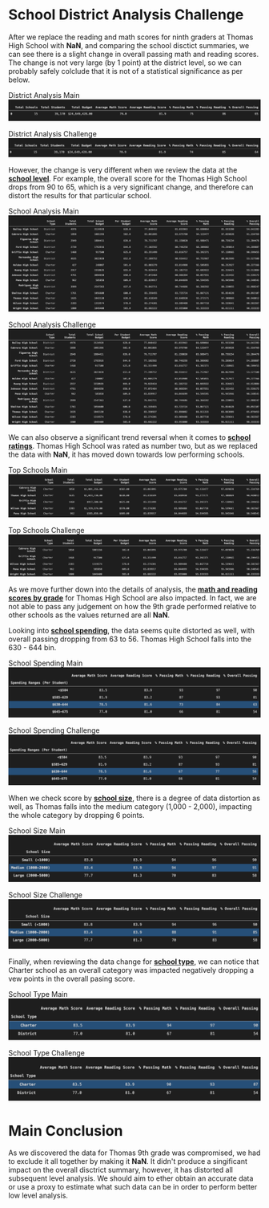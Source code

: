 # School District Analysis Challenge

After we replace the reading and math scores for ninth graders at Thomas High School with **NaN**, and comparing the school disctict summaries, we can see there is a slight change in overall passing math and reading scores. The change is not very large (by 1 point) at the district level, so we can probably safely colclude that it is not of a statistical significance as per below.

District Analysis Main
![District Analysis Main](https://github.com/AnnaS0272/School_District_Analysis/blob/master/District_Analysis_Main.png)

District Analysis Challenge
![District Analysis Challenge](https://github.com/AnnaS0272/School_District_Analysis/blob/master/District_Analysis_Challenge.png)

However, the change is very different when we review the data at the <ins>**school level**</ins>. For example, the overall score for the Thomas High School drops from 90 to 65, which is a very significant change, and therefore can distort the results for that particular school.

School Analysis Main
![School Analysis Main](https://github.com/AnnaS0272/School_District_Analysis/blob/master/School_Analysis_Main.png)

School Analysis Challenge
![School Analysis Challenge](https://github.com/AnnaS0272/School_District_Analysis/blob/master/School_Analysis_Challenge.png)

We can also observe a significant trend reversal when it comes to <ins>**school ratings**</ins>. Thomas High School was rated as number two, but as we replaced the data with **NaN**, it has moved down towards low performing schools. 

Top Schools Main
![Top Schools Main](https://github.com/AnnaS0272/School_District_Analysis/blob/master/Top%20Schools%20Main.png)

Top Schools Challenge
![Top Schools Challenge](https://github.com/AnnaS0272/School_District_Analysis/blob/master/Top%20Schools%20Challenge.png)

As we move further down into the details of analysis, the <ins>**math and reading scores by grade**</ins> for Thomas High School are also impacted. In fact, we are not able to pass any judgement on how the 9th grade performed relative to other schools as the values returned are all **NaN**. 

Looking into <ins>**school spending**</ins>, the data seems quite distorted as well, with overall passing dropping from 63 to 56. Thomas High School falls into the 630 - 644 bin. 

School Spending Main
![School Spending Main](https://github.com/AnnaS0272/School_District_Analysis/blob/master/School%20Spending%20Main.png)

School Spending Challenge
![School Spending Challenge](https://github.com/AnnaS0272/School_District_Analysis/blob/master/School%20Spending%20Challenge.png)

When we check score by <ins>**school size**</ins>, there is a degree of data distortion as well, as Thomas falls into the medium category (1,000 - 2,000), impacting the whole category by dropping 6 points.

School Size Main
![School Size Main](https://github.com/AnnaS0272/School_District_Analysis/blob/master/School%20Size%20Main.png)

School Size Challenge
![School Size Challenge](https://github.com/AnnaS0272/School_District_Analysis/blob/master/School%20Size%20Challenge.png)

Finally, when reviewing the data change for <ins>**school type**</ins>, we can notice that Charter school as an overall category was impacted negatively dropping a vew points in the overall pasing score.

School Type Main
![School Type Main](https://github.com/AnnaS0272/School_District_Analysis/blob/master/School%20Type%20Main.png)

School Type Challenge
![School Type Challenge](https://github.com/AnnaS0272/School_District_Analysis/blob/master/School%20Type%20Challenge.png)

# Main Conclusion

As we discovered the data for Thomas 9th grade was compromised, we had to exclude it all together by making it **NaN**. It didn't produce a singificant impact on the overall disctrict summary, however, it has distorted all subsequent level analysis. We should aim to ether obtain an accurate data or use a proxy to estimate what such data can be in order to perform better low level analysis.


